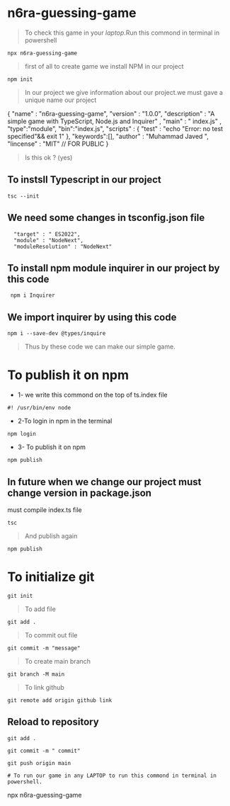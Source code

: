 # n6ra-guessing-game
 
> To check this game in your *laptop*.Run this commond in terminal in powershell
```
npx n6ra-guessing-game
```
> first of all to create game we install NPM in our project
```
npm init
```
>In our project we give information about our project.we must gave a unique name  our project

{ "name" : "n6ra-guessing-game",
  "version" : "1.0.0",
  "description" : "A simple game with TypeScript, Node.js and Inquirer" ,
  "main" : " index.js" ,
  "type":"module",
  "bin":"index.js",
  "scripts" : {
     "test" : "echo \"Error: no test specified\"&& exit 1"
},
"keywords":[],
  "author" : "Muhammad Javed ",
  "lincense" : "MIT" // FOR PUBLIC
}

> Is this ok ? (yes)
## To instsll Typescript in our project
```
tsc --init
```
## We need some changes in tsconfig.json file
```
  "target" : " ES2022",
  "module" : "NodeNext",
  "moduleResolution" : "NodeNext"
```
## To install npm module inquirer in our project by this code
```
 npm i Inquirer
```
## We import inquirer by using this code
```
npm i --save-dev @types/inquire
```
> Thus by these code we can make our simple game.
# To publish it on npm
- 1- we write this commond on the top of ts.index file
```
#! /usr/bin/env node
```
- 2-To login in npm in the terminal
```
npm login
```
- 3- To publish it on npm
```
npm publish
```
## In future when we change our project must change version in package.json
must compile index.ts file
```
tsc
```
> And publish again
```
npm publish
```
# To initialize git
```
git init
```
> To add file
```
git add .
```
> To commit out file
```
git commit -m "message"
```
> To create main branch
```
git branch -M main
```
> To link github
```
git remote add origin github link
```
## Reload to repository
```
git add .
```
```
git commit -m " commit"
```
```
git push origin main
```
```
# To run our game in any LAPTOP to run this commond in terminal in powershell.
```
npx n6ra-guessing-game
```
